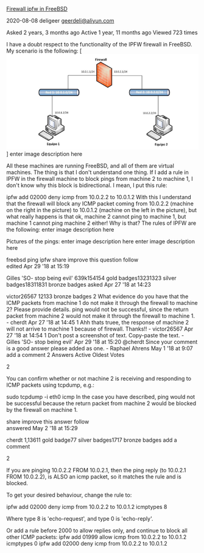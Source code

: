 
[Firewall ipfw in FreeBSD](https://unix.stackexchange.com/questions/440436/firewall-ipfw-in-freebsd)

2020-08-08  deligeer  <geerdeli@aliyun.com>

Asked 2 years, 3 months ago
Active 1 year, 11 months ago
Viewed 723 times



I have a doubt respect to the functionality of the IPFW firewall in FreeBSD. My scenario is the following: 
[<img src="./img/YZaFf.png">]
enter image description here

All these machines are running FreeBSD, and all of them are virtual machines. The thing is that I don't understand one thing. If I add a rule in IPFW in the firewall machine to block pings from machine 2 to machine 1, I don't know why this block is bidirectional. I mean, I put this rule:

ipfw add 02000 deny icmp from 10.0.2.2 to 10.0.1.2
With this I understand that the firewall will block any ICMP packet coming from 10.0.2.2 (machine on the right in the picture) to 10.0.1.2 (machine on the left in the picture), but what really happens is that ok, machine 2 cannot ping to machine 1, but machine 1 cannot ping machine 2 either! Why is that? The rules of IPFW are the following: enter image description here

Pictures of the pings: enter image description here enter image description here

freebsd ping ipfw
share  improve this question   follow  
edited Apr 29 '18 at 15:19

Gilles 'SO- stop being evil'
639k154154 gold badges13231323 silver badges18311831 bronze badges
asked Apr 27 '18 at 14:23

victor26567
12133 bronze badges
2
What evidence do you have that the ICMP packets from machine 1 do not make it through the firewall to machine 2? Please provide details.  ping would not be successful, since the return packet from machine 2 would not make it through the firewall to machine 1. - cherdt Apr 27 '18 at 14:45
1
Ahh thats truee, the response of machine 2 will not arrive to machine 1 because of firewall. Thanks!! - victor26567 Apr 27 '18 at 14:54
1
Don't post a screenshot of text. Copy-paste the text. - Gilles 'SO- stop being evil' Apr 29 '18 at 15:20
@cherdt Since your comment is a good answer please added as one. - Raphael Ahrens May 1 '18 at 9:07
add a comment
2 Answers
Active
Oldest
Votes
 
 2
 
 You can confirm whether or not machine 2 is receiving and responding to ICMP packets using tcpdump, e.g.:
 
 sudo tcpdump -i eth0 icmp
 In the case you have described, ping would not be successful because the return packet from machine 2 would be blocked by the firewall on machine 1.
 
 share  improve this answer   follow  
 answered May 2 '18 at 15:29
 
 cherdt
 1,13611 gold badge77 silver badges1717 bronze badges
 add a comment
  
  2
  
  If you are pinging 10.0.2.2 FROM 10.0.2.1, then the ping reply (to 10.0.2.1 FROM 10.0.2.2), is ALSO an icmp packet, so it matches the rule and is blocked.
  
  To get your desired behaviour, change the rule to:
  
  ipfw add 02000 deny icmp from 10.0.2.2 to 10.0.1.2 icmptypes 8
  
  Where type 8 is 'echo-request', and type 0 is 'echo-reply'.
  
  Or add a rule before 2000 to allow replies only, and continue to block all other ICMP packets: 
  ipfw add 01999 allow icmp from 10.0.2.2 to 10.0.1.2 icmptypes 0
  ipfw add 02000 deny icmp from 10.0.2.2 to 10.0.1.2
